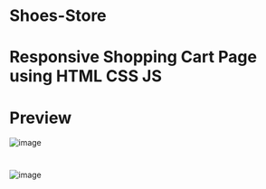 ﻿# Shoes-Store
# Responsive Shopping Cart Page using HTML CSS JS

# Preview
![image](https://user-images.githubusercontent.com/118439273/210171664-5311c922-9797-48b6-a4e4-34a197acbe59.png)
#
![image](https://user-images.githubusercontent.com/118439273/210171634-20cd94f0-1e6c-4775-8955-54c58010a00d.png)


